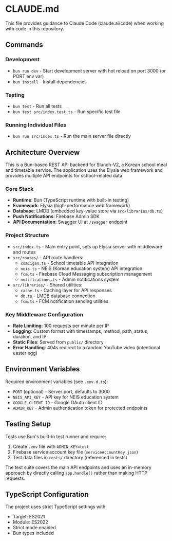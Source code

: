 # CLAUDE.md

This file provides guidance to Claude Code (claude.ai/code) when working with code in this repository.

## Commands

### Development
- `bun run dev` - Start development server with hot reload on port 3000 (or PORT env var)
- `bun install` - Install dependencies

### Testing
- `bun test` - Run all tests
- `bun test src/index.test.ts` - Run specific test file

### Running Individual Files
- `bun run src/index.ts` - Run the main server file directly

## Architecture Overview

This is a Bun-based REST API backend for Slunch-V2, a Korean school meal and timetable service. The application uses the Elysia web framework and provides multiple API endpoints for school-related data.

### Core Stack
- **Runtime**: Bun (TypeScript runtime with built-in testing)
- **Framework**: Elysia (high-performance web framework)
- **Database**: LMDB (embedded key-value store via `src/libraries/db.ts`)
- **Push Notifications**: Firebase Admin SDK
- **API Documentation**: Swagger UI at `/swagger` endpoint

### Project Structure
- `src/index.ts` - Main entry point, sets up Elysia server with middleware and routes
- `src/routes/` - API route handlers:
  - `comcigan.ts` - School timetable API integration
  - `neis.ts` - NEIS (Korean education system) API integration
  - `fcm.ts` - Firebase Cloud Messaging subscription management
  - `notifications.ts` - Admin notifications system
- `src/libraries/` - Shared utilities:
  - `cache.ts` - Caching layer for API responses
  - `db.ts` - LMDB database connection
  - `fcm.ts` - FCM notification sending utilities

### Key Middleware Configuration
- **Rate Limiting**: 100 requests per minute per IP
- **Logging**: Custom format with timestamps, method, path, status, duration, and IP
- **Static Files**: Served from `public/` directory
- **Error Handling**: 404s redirect to a random YouTube video (intentional easter egg)

## Environment Variables

Required environment variables (see `.env.d.ts`):
- `PORT` (optional) - Server port, defaults to 3000
- `NEIS_API_KEY` - API key for NEIS education system
- `GOOGLE_CLIENT_ID` - Google OAuth client ID
- `ADMIN_KEY` - Admin authentication token for protected endpoints

## Testing Setup

Tests use Bun's built-in test runner and require:
1. Create `.env` file with `ADMIN_KEY=test`
2. Firebase service account key file (`serviceAccountKey.json`)
3. Test data files in `tests/` directory (referenced in tests)

The test suite covers the main API endpoints and uses an in-memory approach by directly calling `app.handle()` rather than making HTTP requests.

## TypeScript Configuration

The project uses strict TypeScript settings with:
- Target: ES2021
- Module: ES2022
- Strict mode enabled
- Bun types included